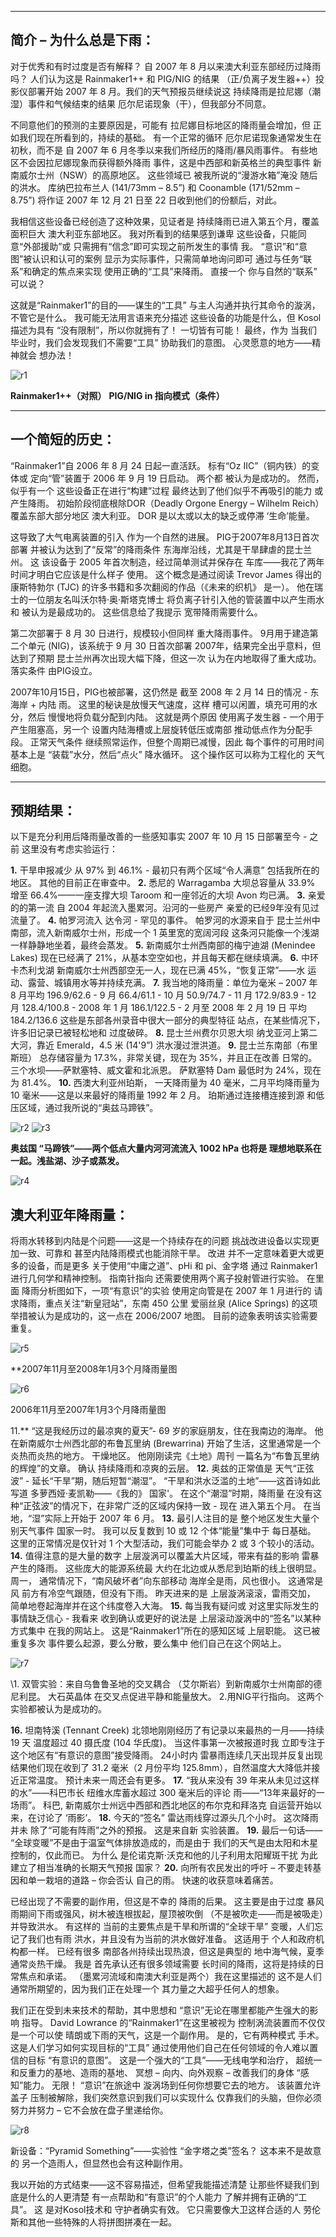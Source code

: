 ------

## 简介 – 为什么总是下雨： 

对于优秀和有时过度是否有解释？ 自 2007 年 8 月以来澳大利亚东部经历过降雨吗？ 人们认为这是 Rainmaker1++ 和 PIG/NIG 的结果 （正/负离子发生器++）投影仪部署开始 2007 年 8 月。我们的天气预报员继续说这 持续降雨是拉尼娜（潮湿）事件和气候结束的结果 厄尔尼诺现象（干），但我部分不同意。 

不同意他们的预测的主要原因是，可能有 拉尼娜目标地区的降雨量会增加，但 正如我们现在所看到的，持续的基础。  有一个正常的循环 厄尔尼诺现象通常发生在初秋，而不是 自 2007 年 6 月冬季以来我们所经历的降雨/暴风雨事件。 有些地区不会因拉尼娜现象而获得额外降雨 事件，这是中西部和新英格兰的典型事件 新南威尔士州（NSW）的高原地区。  这些领域已 被我所说的“漫游水箱”淹没 随后的洪水。  库纳巴拉布兰人 (141/73mm – 8.5”) 和 Coonamble (171/52mm – 8.75”) 将作证 2007 年 12 月 21 日至 22 日收到他们的份额后，对此。 

我相信这些设备已经创造了这种效果，见证者是 持续降雨已进入第五个月，覆盖面积巨大 澳大利亚东部地区。  我对所看到的结果感到谦卑 这些设备，只能同意“外部援助”或 只需拥有“信念”即可实现之前所发生的事情 我。  “意识”和“意图”被认识和认可的案例 显示为实际事件，只需简单地询问即可 通过与任务“联系”和确定的焦点来实现 使用正确的“工具”来降雨。  直接一个 你与自然的“联系” 
    可以说？ 

这就是“Rainmaker1”的目的——谋生的“工具” 与主人沟通并执行其命令的漩涡， 不管它是什么。  我可能无法用言语来充分描述 这些设备的功能是什么，但 Kosol 描述为具有 “没有限制”，所以你就拥有了！  一切皆有可能！  最终，作为 当我们毕业时，我们会发现我们不需要“工具” 协助我们的意图。  心灵愿意的地方——精神就会 想办法！ 

![r1](https://github.com/SeaShellSystem/seashellsystem.github.io/assets/105728472/3b8790d7-e89f-4d9d-9143-740b5abf0e9d)

**Rainmaker1++（对照）**  **PIG/NIG in   指向模式（条件）** 



------

## 一个简短的历史： 

“Rainmaker1”自 2006 年 8 月 24 日起一直活跃。 标有“Oz IIC”（铜内铁）的变体或 定向“管”装置于 2006 年 9 月 19 日启动。  两个都 被认为是成功的。  然而，似乎有一个 这些设备正在进行“构建”过程 最终达到了他们似乎不再吸引的能力 或产生降雨。  初始阶段彻底根除DOR（Deadly Orgone Energy – Wilhelm Reich）覆盖东部大部分地区 澳大利亚。  DOR 是以太或以太的缺乏或停滞 ‘生命’能量。 

这导致了大气电离装置的引入 作为一个自然的进展。  PIG于2007年8月13日首次部署 并被认为达到了“反常”的降雨条件 
东海岸沿线，尤其是干旱肆虐的昆士兰州。  这 该设备于 2005 年首次制造，经过简单测试并保存在 车库——我花了两年时间才明白它应该是什么样子 使用。  这个概念是通过阅读 Trevor James 得出的 康斯特勃尔 (TJC) 的许多书籍和多次翻阅的作品（《未来的织机》 是一）。  他在瑞士的一位朋友名叫沃尔特·奥·斯塔克博士 将负离子针引入他的管装置中以产生雨水和 被认为是最成功的。  这些信息给了我提示 宽带降雨需要什么。 

第二次部署于 8 月 30 日进行，规模较小但同样 重大降雨事件。  9月用于建造第二个单元 (NIG)，该系统于 9 月 30 日首次部署 
2007年，结果完全出乎意料，但达到了预期 昆士兰州再次出现大幅下降，但这一次 认为在内地取得了重大成功。  落实条件 
    由PIG设立。 

2007年10月15日，PIG也被部署，这仍然是 截至 2008 年 2 月 14 日的情况 - 东海岸 + 内陆 雨。  这里的秘诀是放慢天气速度，这样 槽可以闲置，填充可用的水分，然后 慢慢地将负载分配到内陆。  这就是两个原因 使用离子发生器 - 一个用于产生阻塞高，另一个 设置内陆海槽或上层旋转低压或南部 推动低点作为分配手段。  正常天气条件 继续照常运作，但整个周期已减慢，因此 每个事件的可用时间基本上是 “装载”水分，然后“点火” 降水循环。  这个操作区可以称为工程化的 天气细胞。 



------

## 预期结果：  

以下是充分利用后降雨量改善的一些感知事实 2007 年 10 月 15 日部署至今 - 之前 这里没有考虑实验运行： 

**1.** 干旱申报减少   从 97% 到 46.1% - 最初只有两个区域“令人满意”   包括我所在的地区。   其他的目前正在审查中。 
**2.** 悉尼的 Warragamba 大坝总容量从 33.9% 增至 66.4%——一座支撑大坝 Taroom 和一座邻近的大坝 Avon 均已满。 
**3.** 亲爱的的第一流   自 2004 年起流入墨累河。沿河的一些房产   亲爱的已经9年没有见过流量了。 
**4.** 帕罗河流入   达令河 - 罕见的事件。   帕罗河的水源来自于   昆士兰州中南部，流入新南威尔士州，形成一个 1 英里宽的宽阔河段   这条河只能像一个浅湖一样静静地坐着，最终会蒸发。 
**5.** 新南威尔士州西南部的梅宁迪湖 (Menindee Lakes) 现在已经满了 21%，从基本空空如也，并且每天都在继续填满。 
**6.** 中环卡杰利戈湖   新南威尔士州西部空无一人，现在已满 45%，“恢复正常”——水   运动、露营、城镇用水等并持续充满。 
**7.** 我当地的降雨量：单位为毫米   – 2007 年 8 月平均 196.9/62.6 - 9 月 66.4/61.1 - 10 月 50.9/74.7 -   11 月 172.9/83.9 - 12 月 128.4/100.8 - 2008 年 1 月 186.1/122.5 - 2 月至   2008 年 2 月 19 日 平均 184.2/136.6 
这些是东部各州录音中很大一部分的典型特征 站点，在某些情况下，许多旧记录已被轻松地和 过度破碎。 
**8.** 昆士兰州费尔贝恩大坝   纳戈亚河上第二大河，靠近 Emerald，4.5 米   (14'9”) 洪水漫过泄洪道。 
**9.** 昆士兰东南部（布里斯班）   总存储容量为 17.3%，非常关键，现在为 35%，并且正在改善   日常的。   三个水坝——萨默塞特、威文霍和北派恩。   萨默塞特   Dam 最低时为 24%，现在为 81.4%。 
**10.** 西澳大利亚州珀斯，   一天降雨量为 40 毫米，二月平均降雨量为 10 毫米——这是以来最好的降雨量   1992 年 2 月。   珀斯通过连接槽连接到源   和低压区域，通过我所说的“奥兹马蹄铁”。 

![r2](https://github.com/SeaShellSystem/seashellsystem.github.io/assets/105728472/b9d4bcdc-947a-4259-9b6e-1ca84ab122b5)
![r3](https://github.com/SeaShellSystem/seashellsystem.github.io/assets/105728472/5a6d36b6-fac0-4d13-ad3b-1c6b056d4de3)

**奥兹国 “马蹄铁”——两个低点大量内河河流流入** 
**1002 hPa 也将是 理想地联系在一起。浅盐湖、沙子或蒸发。** 

![r4](https://github.com/SeaShellSystem/seashellsystem.github.io/assets/105728472/7fab41de-09c6-4879-ab47-5b61bf65f9e0)

## 澳大利亚年降雨量： 

将雨水转移到内陆是个问题——这是一个持续存在的问题 挑战改进设备以实现更加一致、可靠和 甚至内陆降雨模式也能消除干旱。  改进 并不一定意味着更大或更多的设备，而是更多 关于使用“中庸之道”、pHi 和 pi、金字塔 通过 Rainmaker1 进行几何学和精神控制。  指南针指向 还需要使用两个离子投射管进行实验。  在里面 降雨分析图如下，一项“有意识”的实验 使用定向管是在 2007 年 1 月进行的 请求降雨，重点关注“新皇冠站”，东南 450 公里 爱丽丝泉 (Alice Springs) 的这项举措被认为是成功的，这一点在 2006/2007 地图。  目前的迹象表明该实验需要 重复。 

![r5](https://github.com/SeaShellSystem/seashellsystem.github.io/assets/105728472/edd473c6-de20-447b-8bdc-8548402b596b)

**2007年11月至2008年1月3个月降雨量图 
   
![r6](https://github.com/SeaShellSystem/seashellsystem.github.io/assets/105728472/008afcba-7746-499f-afa6-1062c8e2785d)

   2006年11月至2007年1月3个月降雨量图 


11.**  “这是我经历过的最凉爽的夏天”- 69   岁的家庭朋友，住在我南边的海岸。   他在新南威尔士州西北部的布鲁瓦里纳 (Brewarrina) 开始了生活，这里通常是一个炎热而炎热的地方。 
干燥地区。  他刚刚读完《土地》周刊 一篇名为“布鲁瓦里纳的辉煌”的文章。  确认 持续降雨和凉爽的云层。 
**12.**  奥兹的正常值是   天气“正弦波” - 延长“干旱”期，随后短暂“潮湿”。   “干旱和洪水泛滥的土地”——这首诗如此写道   多萝西娅·麦凯勒——《我的》 
国家'。  在这个“潮湿”时期，降雨量 在没有这种“正弦波”的情况下，在非常广泛的区域内保持一致 - 现在 进入第五个月。  在当地，“湿”实际上开始于 2007 年 6 月。 
**13.** 最引人注目的是   整个地区发生大量个别天气事件   国家一时。   我可以反复数到 10 或 12   个体“能量”集中于 
每日基础。  这里的正常情况是仅针对 1 个大型活动，我们可能会举办 2 或 3 个较小的活动。 
**14.** 值得注意的是大量的数字   上层漩涡可以覆盖大片区域，带来有益的影响   雷暴产生的降雨。   这些庞大的能源系统最   大约在北边或从悉尼到珀斯的线上很明显。   周一，   通常情况下，“南风破坏者”向东部移动   海岸全是雨，风也很小。   这通常是风   前方有冷空气跟随，但没有下雨。   昨天进来的是   上层漩涡滚滚，雷雨交加，   简单地卷起海岸并在这个纬度卷入大海。 
**15.** 每当我有疑问或   对这里实际发生的事情缺乏信心 - 我看来   收到确认或更好的说法是   上层滚动漩涡中的“签名”以某种方式集中   在我的网站上。   这是“Rainmaker1”所在的感知区域   上层职能。   这已被重复多次   事件要么起源，要么分散，要么集中   他们自己在这个网站上。 

![r7](https://github.com/SeaShellSystem/seashellsystem.github.io/assets/105728472/f4ecc7bf-db21-4bfb-a2fb-b6636f199033)

\1. 双管实验：来自乌鲁鲁圣地的交叉耦合 （艾尔斯岩）到新南威尔士州南部的德尼利昆。  大石英晶体 在交叉点促进平静和能量放大。 
2.用NIG平行指向。  这两个实验都被认为是成功的。 

**16.** 坦南特溪 (Tennant Creek)   北领地刚刚经历了有记录以来最热的一月——持续 19 天   温度超过 40 摄氏度 (104 华氏度)。   当这件事第一次被报道时我   立即专注于 
这个地区有“有意识的意图”接受降雨。  24小时内 雷暴雨连续几天出现并反复出现 结果他们现在收到了 31.2 毫米（2 月份平均 125.8mm），自然温度大大降低并接近正常温度。 预计未来一周还会有更多。 
**17.**  “我从来没有   39 年来从未见过这样的水”——科巴市长   纽维水库蓄水超过 300 毫米后的评论   雨——“13年来最好的一场雨”。   科巴,   新南威尔士州远中西部和西北地区的布尔克和拜洛克   自运营开始以来，在讨论了   ‘雨影’。 
**18.** 今天的“签名”   雷达雨线穿过源头几个小时。   这次降雨并未   除了“可能有阵雨”之外的预报。   这是来自新   实验装置。 
**19.** 最后一句话——   “全球变暖”不是由于温室气体排放造成的，而是由于   我们的天气是由太阳和木星控制的，仅此而已。   为什么   是伦诺克斯·沃克和他的儿子利用太阳耀斑干扰   为此建立了相当准确的长期天气预报   国家？ 
**20.** 向所有农民发出的呼吁   – 不要走转基因和单一栽培的道路 – 你会否认   自己的雨。   快速的收获意味着痛苦。 

已经出现了不需要的副作用，但这是不幸的 降雨的后果。  这主要是由于过度 暴风雨期间下雨或强风，树木被连根拔起，屋顶被吹倒 （不是被吹走——而是被吸走）并导致洪水。  有这样的 当前的主要焦点是干旱和所谓的“全球干旱” 变暖，人们忘记了我们也有雨 洪水，并且没有为当前的洪水做好准备。  这适用于 个人和政府机构都一样。  已经有很多 南部各州持续出现热浪，但这是典型的 地中海气候，夏季通常炎热干燥。  我是 首先承认还有很多领域需要 长时间的降雨，这将是持续的日常焦点和承诺。 （墨累河流域和南澳大利亚是两个）我在这里描述的 这不是人们通常所期望的，因为我们正在处理一个 其力量之大超乎任何人的想象。 

我们正在受到未来技术的帮助，其中思想和 “意识”无论在哪里都能产生强大的影响 指导。  David Lowrance 的“Rainmaker1”在这里被视为 控制涡流装置而不仅仅是一个可以使 晴朗或下雨的天气，这是一个副作用。  是的，它有两种模式 手术。  这是人们学习如何实现目标的“工具” 通过使用他们自己在任何领域的令人难以置信的目标 “有意识的意图”。  这是一个强大的“工具”——无线电学和治疗， 超统一和反重力的基地、造雨的基地、 冥想 – 向内、向外观察 – 改善我们的身体 “感知”能力。  无限！  “意识”在旅途中 漩涡场到任何你想要它去的地方。  该装置允许盖子 压制被解除，我们突然意识到我们可以实现什么 仅靠我们的头脑，但你必须努力并努力 – 它不会放在盘子里递给你。 

![r8](https://github.com/SeaShellSystem/seashellsystem.github.io/assets/105728472/4fe8362a-0f6b-4e5c-8862-8ba05c8f934d)

新设备：“Pyramid Something”——实验性 “金字塔之类”签名？  这本来不是故意的 另一个造雨人，但显然也会有这种副作用。 

我以开始的方式结束——这不容易描述，但希望我能描述清楚 让那些怀疑我们到底是什么的人更清楚 有一点帮助和“有意识”的个人能力 
了解并拥有正确的“工具”。  这 是对Kosol技术和 守护者确实有效。  它只需要像大卫这样合适的人 劳伦斯和其他一些特殊的人将拼图拼凑在一起。 

